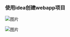 ### 使用idea创建webapp项目

![图片](https://github.com/HYLDragon/TEST/tree/master/imgs/jdk配置.PNG)

![图片](https://github.com/HYLDragon/TEST/tree/master/imgs/jdk配置2.PNG)

